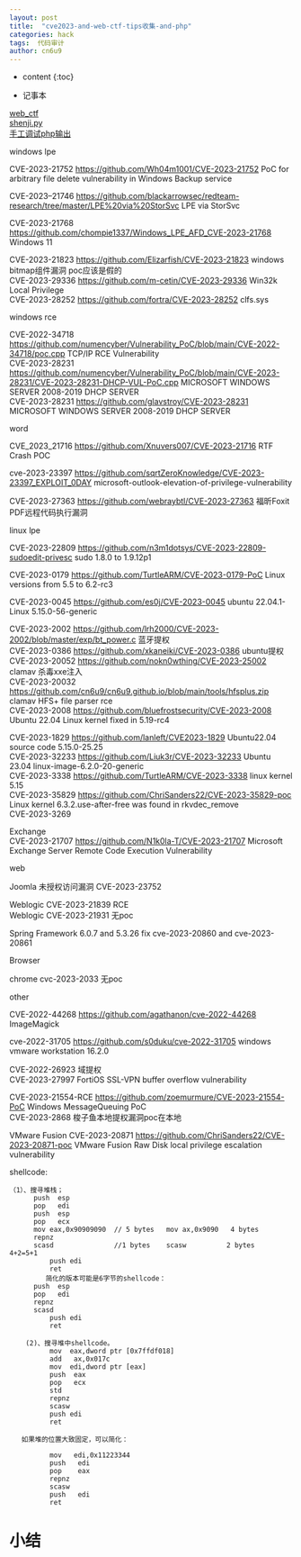 ```yaml
---
layout: post
title:  "cve2023-and-web-ctf-tips收集-and-php"
categories: hack
tags:  代码审计
author: cn6u9
---
```


* content
{:toc}
- 记事本



[web_ctf](https://github.com/cn6u9/cn6u9/blob/main/Web-ctf-cheatsheet.md)  
[shenji.py](https://github.com/cn6u9/cn6u9.github.io/blob/main/tools/shenji.py)  
[手工调试php输出](https://github.com/cn6u9/cn6u9.github.io/blob/main/tools/debug.php)  

windows lpe

CVE-2023-21752 https://github.com/Wh04m1001/CVE-2023-21752   PoC for arbitrary file delete vulnerability in Windows Backup service

CVE-2023–21746  https://github.com/blackarrowsec/redteam-research/tree/master/LPE%20via%20StorSvc LPE via StorSvc

CVE-2023-21768 https://github.com/chompie1337/Windows_LPE_AFD_CVE-2023-21768 Windows 11 

CVE-2023-21823 https://github.com/Elizarfish/CVE-2023-21823 windows bitmap组件漏洞 poc应该是假的  
CVE-2023-29336 https://github.com/m-cetin/CVE-2023-29336 Win32k Local Privilege  
CVE-2023-28252 https://github.com/fortra/CVE-2023-28252 clfs.sys

windows rce

CVE-2022-34718 https://github.com/numencyber/Vulnerability_PoC/blob/main/CVE-2022-34718/poc.cpp  TCP/IP RCE Vulnerability  
CVE-2023-28231 https://github.com/numencyber/Vulnerability_PoC/blob/main/CVE-2023-28231/CVE-2023-28231-DHCP-VUL-PoC.cpp  MICROSOFT WINDOWS SERVER 2008-2019 DHCP SERVER  
CVE-2023-28231 https://github.com/glavstroy/CVE-2023-28231  MICROSOFT WINDOWS SERVER 2008-2019 DHCP SERVER   

word

CVE_2023_21716 https://github.com/Xnuvers007/CVE-2023-21716    RTF Crash POC

cve-2023-23397 https://github.com/sqrtZeroKnowledge/CVE-2023-23397_EXPLOIT_0DAY  microsoft-outlook-elevation-of-privilege-vulnerability

CVE-2023-27363 https://github.com/webraybtl/CVE-2023-27363 福昕Foxit PDF远程代码执行漏洞


linux lpe

CVE-2023-22809  https://github.com/n3m1dotsys/CVE-2023-22809-sudoedit-privesc   sudo 1.8.0 to 1.9.12p1

CVE-2023-0179   https://github.com/TurtleARM/CVE-2023-0179-PoC    Linux versions from 5.5 to 6.2-rc3

CVE-2023-0045   https://github.com/es0j/CVE-2023-0045        ubuntu 22.04.1-Linux 5.15.0-56-generic

CVE-2023-2002   https://github.com/lrh2000/CVE-2023-2002/blob/master/exp/bt_power.c 蓝牙提权  
CVE-2023-0386   https://github.com/xkaneiki/CVE-2023-0386  ubuntu提权   
CVE-2023-20052  https://github.com/nokn0wthing/CVE-2023-25002   clamav 杀毒xxe注入   
CVE-2023-20032  https://github.com/cn6u9/cn6u9.github.io/blob/main/tools/hfsplus.zip   clamav HFS+ file parser rce     
CVE-2023-2008   https://github.com/bluefrostsecurity/CVE-2023-2008  Ubuntu 22.04 Linux kernel fixed in 5.19-rc4

CVE-2023-1829 https://github.com/lanleft/CVE2023-1829 Ubuntu22.04 source code 5.15.0-25.25  
CVE-2023-32233 https://github.com/Liuk3r/CVE-2023-32233 Ubuntu 23.04 linux-image-6.2.0-20-generic  
CVE-2023-3338 https://github.com/TurtleARM/CVE-2023-3338 linux kernel 5.15  
CVE-2023-35829 https://github.com/ChriSanders22/CVE-2023-35829-poc Linux kernel 6.3.2.use-after-free was found in rkvdec_remove  
CVE-2023-3269 

Exchange  
CVE-2023-21707 https://github.com/N1k0la-T/CVE-2023-21707 Microsoft Exchange Server Remote Code Execution Vulnerability  

web

Joomla 未授权访问漏洞 CVE-2023-23752

Weblogic CVE-2023-21839 RCE  
Weblogic CVE-2023-21931  无poc  


Spring Framework 6.0.7 and 5.3.26 fix cve-2023-20860 and cve-2023-20861

Browser  

chrome cvc-2023-2033 无poc


other

CVE-2022-44268 https://github.com/agathanon/cve-2022-44268 ImageMagick

cve-2022-31705 https://github.com/s0duku/cve-2022-31705 windows vmware workstation 16.2.0

CVE-2022-26923 域提权  
CVE-2023-27997 FortiOS SSL-VPN buffer overflow vulnerability  

CVE-2023-21554-RCE https://github.com/zoemurmure/CVE-2023-21554-PoC   Windows MessageQueuing PoC  
CVE-2023-2868  梭子鱼本地提权漏洞poc在本地

VMware Fusion CVE-2023-20871  https://github.com/ChriSanders22/CVE-2023-20871-poc VMware Fusion Raw Disk local privilege escalation vulnerability  


shellcode:
```
（1）、搜寻堆栈；
      push  esp
      pop   edi
      push  esp 
      pop   ecx
      mov eax,0x90909090  // 5 bytes   mov ax,0x9090   4 bytes
      repnz
      scasd               //1 bytes    scasw          2 bytes   4+2=5+1
          push edi
          ret
         简化的版本可能是6字节的shellcode：
      push  esp
      pop   edi
      repnz
      scasd
          push edi
          ret
 
    (2)、搜寻堆中shellcode。
          mov  eax,dword ptr [0x7ffdf018]
          add   ax,0x017c
          mov  edi,dword ptr [eax]
          push  eax
          pop   ecx        
          std 
          repnz
          scasw
          push edi
          ret
 
   如果堆的位置大致固定，可以简化：          
 
          mov   edi,0x11223344
          push   edi
          pop    eax
          repnz
          scasw
          push   edi
          ret
```

# 小结
